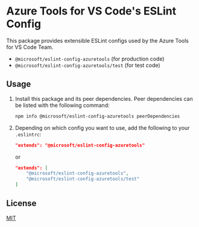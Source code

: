 # Azure Tools for VS Code's ESLint Config

This package provides extensible ESLint configs used by the Azure Tools for VS
Code Team.

-   `@microsoft/eslint-config-azuretools` (for production code)
-   `@microsoft/eslint-config-azuretools/test` (for test code)

## Usage

1. Install this package and its peer dependencies. Peer dependencies can be
   listed with the following command:

    ```bash
    npm info @microsoft/eslint-config-azuretools peerDependencies
    ```

2. Depending on which config you want to use, add the following to your
   `.eslintrc`:

    ```json
    "extends": "@microsoft/eslint-config-azuretools"
    ```

    or

    ```json
    "extends": [
        "@microsoft/eslint-config-azuretools",
        "@microsoft/eslint-config-azuretools/test"
    ]
    ```

## License

[MIT](LICENSE.md)

